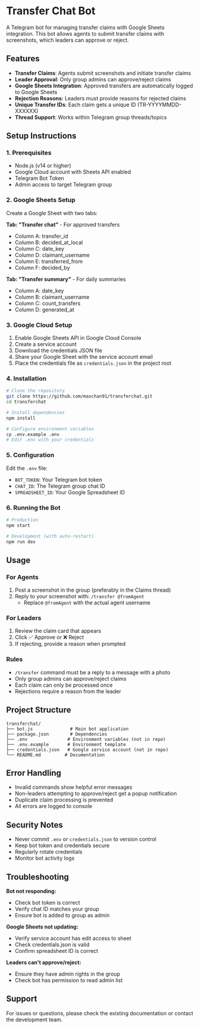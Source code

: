 # Transfer Chat Bot

A Telegram bot for managing transfer claims with Google Sheets integration. This bot allows agents to submit transfer claims with screenshots, which leaders can approve or reject.

## Features

- **Transfer Claims**: Agents submit screenshots and initiate transfer claims
- **Leader Approval**: Only group admins can approve/reject claims
- **Google Sheets Integration**: Approved transfers are automatically logged to Google Sheets
- **Rejection Reasons**: Leaders must provide reasons for rejected claims
- **Unique Transfer IDs**: Each claim gets a unique ID (TR-YYYYMMDD-XXXXXX)
- **Thread Support**: Works within Telegram group threads/topics

## Setup Instructions

### 1. Prerequisites

- Node.js (v14 or higher)
- Google Cloud account with Sheets API enabled
- Telegram Bot Token
- Admin access to target Telegram group

### 2. Google Sheets Setup

Create a Google Sheet with two tabs:

**Tab: "Transfer chat"** - For approved transfers
- Column A: transfer_id
- Column B: decided_at_local
- Column C: date_key
- Column D: claimant_username
- Column E: transferred_from
- Column F: decided_by

**Tab: "Transfer summary"** - For daily summaries
- Column A: date_key
- Column B: claimant_username
- Column C: count_transfers
- Column D: generated_at

### 3. Google Cloud Setup

1. Enable Google Sheets API in Google Cloud Console
2. Create a service account
3. Download the credentials JSON file
4. Share your Google Sheet with the service account email
5. Place the credentials file as `credentials.json` in the project root

### 4. Installation

```bash
# Clone the repository
git clone https://github.com/maxchan91/transferchat.git
cd transferchat

# Install dependencies
npm install

# Configure environment variables
cp .env.example .env
# Edit .env with your credentials
```

### 5. Configuration

Edit the `.env` file:
- `BOT_TOKEN`: Your Telegram bot token
- `CHAT_ID`: The Telegram group chat ID
- `SPREADSHEET_ID`: Your Google Spreadsheet ID

### 6. Running the Bot

```bash
# Production
npm start

# Development (with auto-restart)
npm run dev
```

## Usage

### For Agents

1. Post a screenshot in the group (preferably in the Claims thread)
2. Reply to your screenshot with: `/transfer @fromAgent`
   - Replace `@fromAgent` with the actual agent username

### For Leaders

1. Review the claim card that appears
2. Click ✅ Approve or ❌ Reject
3. If rejecting, provide a reason when prompted

### Rules

- `/transfer` command must be a reply to a message with a photo
- Only group admins can approve/reject claims
- Each claim can only be processed once
- Rejections require a reason from the leader

## Project Structure

```
transferchat/
├── bot.js              # Main bot application
├── package.json        # Dependencies
├── .env               # Environment variables (not in repo)
├── .env.example       # Environment template
├── credentials.json   # Google service account (not in repo)
└── README.md         # Documentation
```

## Error Handling

- Invalid commands show helpful error messages
- Non-leaders attempting to approve/reject get a popup notification
- Duplicate claim processing is prevented
- All errors are logged to console

## Security Notes

- Never commit `.env` or `credentials.json` to version control
- Keep bot token and credentials secure
- Regularly rotate credentials
- Monitor bot activity logs

## Troubleshooting

**Bot not responding:**
- Check bot token is correct
- Verify chat ID matches your group
- Ensure bot is added to group as admin

**Google Sheets not updating:**
- Verify service account has edit access to sheet
- Check credentials.json is valid
- Confirm spreadsheet ID is correct

**Leaders can't approve/reject:**
- Ensure they have admin rights in the group
- Check bot has permission to read admin list

## Support

For issues or questions, please check the existing documentation or contact the development team.